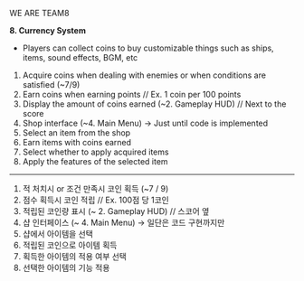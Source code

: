 WE ARE TEAM8

**8. Currency System**
- Players can collect coins to buy customizable things such as ships, items, sound effects, BGM, etc

1) Acquire coins when dealing with enemies or when conditions are satisfied (~7/9)
2) Earn coins when earning points // Ex. 1 coin per 100 points
3) Display the amount of coins earned (~2. Gameplay HUD) // Next to the score
4) Shop interface (~4. Main Menu) → Just until code is implemented
5) Select an item from the shop
6) Earn items with coins earned
7) Select whether to apply acquired items
8) Apply the features of the selected item

-------------------------------------------------------

1) 적 처치시 or 조건 만족시 코인 획득 (~7 / 9)
2) 점수 획득시 코인 적립 // Ex. 100점 당 1코인
3) 적립된 코인량 표시 (~ 2. Gameplay HUD) // 스코어 옆
4) 샵 인터페이스 (~ 4. Main Menu) → 일단은 코드 구현까지만
5) 샵에서 아이템을 선택
6) 적립된 코인으로 아이템 획득
7) 획득한 아이템의 적용 여부 선택
8) 선택한 아이템의 기능 적용
